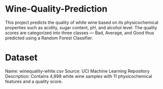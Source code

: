 # Wine-Quality-Prediction
This project predicts the quality of white wine based on its physicochemical properties such as acidity, sugar content, pH, and alcohol level.
The quality scores are categorized into three classes — Bad, Average, and Good thus predicted using a Random Forest Classifier.

# Dataset
Name: winequality-white.csv
Source: UCI Machine Learning Repository
Description: Contains 4,898 white wine samples with 11 physicochemical features and a quality score.
